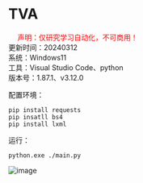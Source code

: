 # TVA
　<font color='red'> 声明：仅研究学习自动化，不可商用！ </font>  
更新时间：20240312  
系统：Windows11  
工具：Visual Studio Code、python  
版本号：1.87.1、v3.12.0  

配置环境：
```
pip install requests
pip insatll bs4
pip install lxml
```

运行：
```
python.exe ./main.py
```
![image](https://github.com/MrBaize/TVA/assets/41193777/868c8d43-e0dc-4339-a1cc-4e72335e7237)

